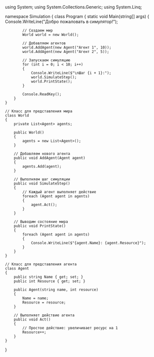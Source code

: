 using System;
using System.Collections.Generic;
using System.Linq;

namespace Simulation
{
    class Program
    {
        static void Main(string[] args)
        {
            Console.WriteLine("Добро пожаловать в симулятор!");

            // Создаем мир
            World world = new World();

            // Добавляем агентов
            world.AddAgent(new Agent("Агент 1", 10));
            world.AddAgent(new Agent("Агент 2", 5));

            // Запускаем симуляцию
            for (int i = 0; i < 10; i++)
            {
                Console.WriteLine($"\nШаг {i + 1}:");
                world.SimulateStep();
                world.PrintState();
            }

            Console.ReadKey();
        }
    }

    // Класс для представления мира
    class World
    {
        private List<Agent> agents;

        public World()
        {
            agents = new List<Agent>();
        }

        // Добавляем нового агента
        public void AddAgent(Agent agent)
        {
            agents.Add(agent);
        }

        // Выполняем шаг симуляции
        public void SimulateStep()
        {
            // Каждый агент выполняет действие
            foreach (Agent agent in agents)
            {
                agent.Act();
            }
        }

        // Выводим состояние мира
        public void PrintState()
        {
            foreach (Agent agent in agents)
            {
                Console.WriteLine($"{agent.Name}: {agent.Resource}");
            }
        }
    }

    // Класс для представления агента
    class Agent
    {
        public string Name { get; set; }
        public int Resource { get; set; }

        public Agent(string name, int resource)
        {
            Name = name;
            Resource = resource;
        }

        // Выполняет действие агента
        public void Act()
        {
            // Простое действие: увеличивает ресурс на 1
            Resource++;
        }
    }
}
